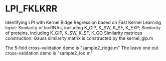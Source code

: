 # LPI_FKLKRR
Identifying LPI with Kernel Ridge Regression based on Fast Kernel Learning
Input: Similarity of lncRNAs, including K_GIP, K_SW, K_SF, K_EXP;
       Similarity of proteins, including K_GIP, K_SW, K_SF, K_GO
Similarity matrices construction:
       Gauss similarity matrix is constructed by the kernel_gip.m
      
The 5-fold cross-validation demo is "sample2_ridge.m"
The leave one out cross-validation demo is "sample2_loo.m"
